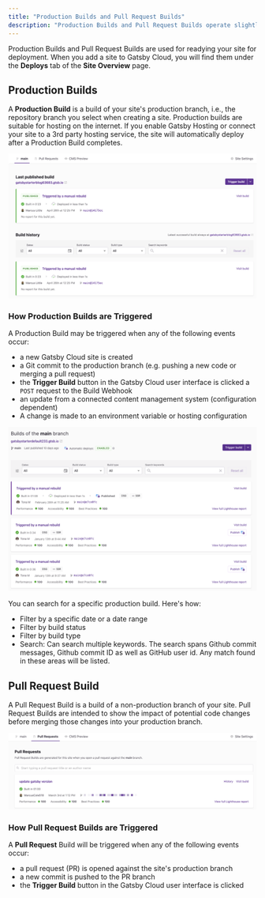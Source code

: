 ```yaml
---
title: "Production Builds and Pull Request Builds"
description: "Production Builds and Pull Request Builds operate slightly differently. In this article, we'll explain the differences."
---
```


Production Builds and Pull Request Builds are used for readying your site for deployment. When you add a site to Gatsby Cloud, you will find them under the **Deploys** tab of the **Site Overview** page.

## Production Builds
A **Production Build** is a build of your site's production branch, i.e., the repository branch you select when creating a site. Production builds are suitable for hosting on the internet. If you enable Gatsby Hosting or connect your site to a 3rd party hosting service, the site will automatically deploy after a Production Build completes.

![Production Builds Overview](../../images/production-builds-overview.png)

### How Production Builds are Triggered
A Production Build may be triggered when any of the following events occur:

- a new Gatsby Cloud site is created
- a Git commit to the production branch (e.g. pushing a new code or merging a pull request)
- the **Trigger Build** button in the Gatsby Cloud user interface is clicked
a `POST` request to the Build Webhook
- an update from a connected content management system (configuration dependent)
- A change is made to an environment variable or hosting configuration

![Main branch builds](../../images/main-branch-builds-overview.png)

You can search for a specific production build. Here's how:

- Filter by a specific date or a date range 
- Filter by build status
- Filter by build type
- Search:  Can search multiple keywords.  The search spans Github commit messages, Github commit ID as well as GitHub user id. Any match found in these areas will be listed.

## Pull Request Build
A Pull Request Build is a build of a non-production branch of your site. Pull Request Builds are intended to show the impact of potential code changes before merging those changes into your production branch.

![Pull request builds](../../images/pull-request-build.png)

### How Pull Request Builds are Triggered
A **Pull Request** Build will be triggered when any of the following events occur:

- a pull request (PR) is opened against the site's production branch
- a new commit is pushed to the PR branch
- the **Trigger Build** button in the Gatsby Cloud user interface is clicked
